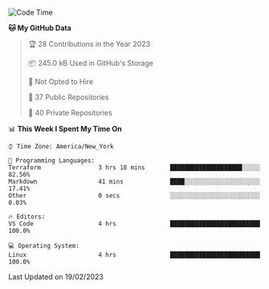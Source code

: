 <!--START_SECTION:waka-->
![Code Time](http://img.shields.io/badge/Code%20Time-126%20hrs%2039%20mins-blue)

**🐱 My GitHub Data** 

> 🏆 28 Contributions in the Year 2023
 > 
> 📦 245.0 kB Used in GitHub's Storage 
 > 
> 🚫 Not Opted to Hire
 > 
> 📜 37 Public Repositories 
 > 
> 🔑 40 Private Repositories  
 > 
📊 **This Week I Spent My Time On** 

```text
⌚︎ Time Zone: America/New_York

💬 Programming Languages: 
Terraform                3 hrs 18 mins       ████████████████████░░░░░   82.56% 
Markdown                 41 mins             ████░░░░░░░░░░░░░░░░░░░░░   17.41% 
Other                    0 secs              ░░░░░░░░░░░░░░░░░░░░░░░░░   0.03%

🔥 Editors: 
VS Code                  4 hrs               █████████████████████████   100.0%

💻 Operating System: 
Linux                    4 hrs               █████████████████████████   100.0%

```


 Last Updated on 19/02/2023
<!--END_SECTION:waka-->